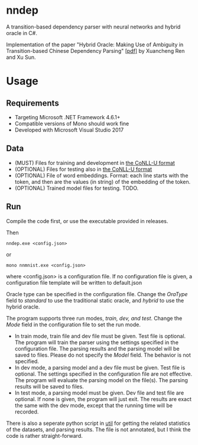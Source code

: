 # nndep

A transition-based dependency parser with neural networks and hybrid oracle in C#. 

Implementation of the paper "Hybrid Oracle: Making Use of Ambiguity in Transition-based Chinese Dependency Parsing" [[pdf]](https://arxiv.org/pdf/1711.10163) by Xuancheng Ren and Xu Sun. 

# Usage

## Requirements

- Targeting Microsoft .NET Framework 4.6.1+
- Compatible versions of Mono should work fine
- Developed with Microsoft Visual Studio 2017

## Data

- (MUST) Files for training and development in [the CoNLL-U format](http://universaldependencies.org/format.html) 
- (OPTIONAL) Files for testing also in [the CoNLL-U format](http://universaldependencies.org/format.html) 
- (OPTIONAL) File of word embeddings. Format: each line starts with the token, and then are the values (in string) of the embedding of the token.
- (OPTIONAL) Trained model files for testing. TODO.

## Run

Compile the code first, or use the executable provided in releases.

Then
```
nndep.exe <config.json>
```
or
```
mono nnmnist.exe <config.json>
```
where <config.json> is a configuration file. If no configuration file is given, a configuration file template will be written to default.json

Oracle type can be specified in the configuration file. Change the _OraType_ field to _standard_ to use the traditional static oracle, and _hybrid_ to use the hybrid oracle.

The program supports three run modes, *train, dev, and test*. Change the _Mode_ field in the configuration file to set the run mode.
- In train mode, train file and dev file must be given. Test file is optional. The program will train the parser using the settings specified in the configuration file. The parsing results and the parsing model will be saved to files. Please do not specify the _Model_ field. The behavior is not specified.
- In dev mode, a parsing model and a dev file must be given. Test file is optional. The settings specified in the configuration file are not effective. The program will evaluate the parsing model on the file(s). The parsing results will be saved to files.
- In test mode, a parsing model must be given. Dev file and test file are optional. If none is given, the program will just exit. The results are exact the same with the dev mode, except that the running time will be recorded.


There is also a seperate python script in [util](./util/) for getting the related statistics of the datasets, and parsing results. The file is not annotated, but I think the code is rather straight-forward.
